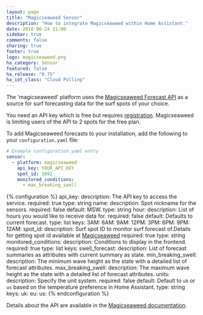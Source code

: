 ```yaml
---
layout: page
title: "Magicseaweed Sensor"
description: "How to integrate Magicseaweed within Home Assistant."
date: 2018-06-24 21:00
sidebar: true
comments: false
sharing: true
footer: true
logo: magicseaweed.png
ha_category: Sensor
featured: false
ha_release: "0.75"
ha_iot_class: "Cloud Polling"
---
```


The 'magicseaweed' platform uses the [Magicseaweed Forecast API](https://magicseaweed.com/developer/forecast-api) as a source for surf forecasting data for the surf spots of your choice.

You need an API key which is free but requires [registration](https://magicseaweed.com/developer/sign-up). Magicseaweed is limiting users of the API to 2 spots for the free plan.

To add Magicseaweed forecasts to your installation, add the following to your `configuration.yaml` file:

```yaml
# Example configuration.yaml entry
sensor:
  - platform: magicseaweed
    api_key: YOUR_API_KEY
    spot_id: 1092
    monitored_conditions:
      - max_breaking_swell
```

{% configuration %}
api_key:
  description: The API key to access the service.
  required: true
  type: string
name:
  description: Spot nickname for the sensors.
  required: false
  default: MSW.
  type: string
hour:
  description: List of hours you would like to receive data for.
  required: false
  default: Defaults to current forecast.
  type: list
  keys:
    3AM:
    6AM:
    9AM:
    12PM:
    3PM:
    6PM:
    9PM:
    12AM:
spot_id:
  description: Surf spot ID to monitor surf forecast of.Details for getting spot id available at [Magicseaweed](https://magicseaweed.com/developer/forecast-api)
  required: true
  type: string
monitored_conditions:
  description: Conditions to display in the frontend.
  required: true
  type: list
  keys:
    swell_forecast:
      description: List of forecast summaries as attributes with current summary as state.
    min_breaking_swell:
      description: The minimum wave height as the state with a detailed list of forecast attributes.
    max_breaking_swell:
      description: The maximum wave height as the state with a detailed list of forecast attributes.
units:
  description: Specify the unit system.
  required: false
  default: Default to `uk` or `us` based on the temperature preference in Home Assistant.
  type: string
  keys:
    uk:
    eu:
    us:
{% endconfiguration %}


Details about the API are available in the [Magicseaweed documentation](https://magicseaweed.com/developer/forecast-api).
